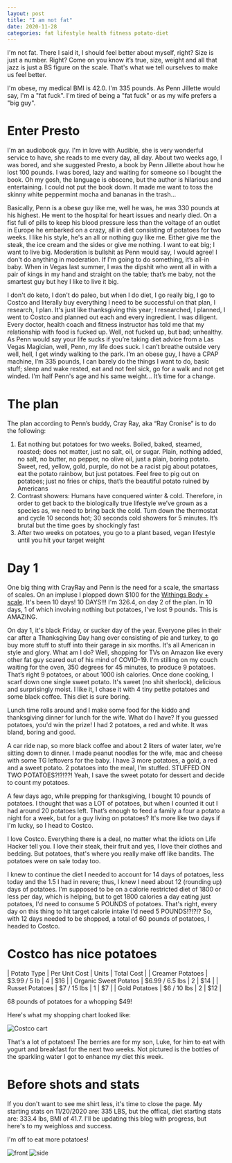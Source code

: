```yaml
---
layout: post
title: "I am not fat"
date: 2020-11-28
categories: fat lifestyle health fitness potato-diet
---
```


I'm not fat. There I said it, I should feel better about myself, right? Size is just a number. Right? Come on you know it’s true, size, weight and all that jazz is just a BS figure on the scale. That's what we tell ourselves to make us feel better. 

I'm obese, my medical BMI is 42.0. I'm 335 pounds. As Penn Jillette would say, I'm a "fat fuck". I'm tired of being a "fat fuck" or as my wife prefers a "big guy". 

# Enter Presto

I'm an audiobook guy. I'm in love with Audible, she is very wonderful service to have, she reads to me every day, all day. About two weeks ago, I was bored, and she suggested Presto, a book by Penn Jillette about how he lost 100 pounds. I was bored, lazy and waiting for someone so I bought the book. Oh my gosh, the language is obscene, but the author is hilarious and entertaining. I could not put the book down. It made me want to toss the skinny white peppermint mocha and bananas in the trash... 

Basically, Penn is a obese guy like me, well he was, he was 330 pounds at his highest. He went to the hospital for heart issues and nearly died. On a fist full of pills to keep his blood pressure less than the voltage of an outlet in Europe he embarked on a crazy, all in diet consisting of potatoes for two weeks. I like his style, he's an all or nothing guy like me. Either give me the steak, the ice cream and the sides or give me nothing. I want to eat big; I want to live big. Moderation is bullshit as Penn would say, I would agree! I don't do anything in moderation. If I'm going to do something, it’s all-in baby. When in Vegas last summer, I was the dipshit who went all in with a pair of kings in my hand and straight on the table; that’s me baby, not the smartest guy but hey I like to live it big. 

I don't do keto, I don't do paleo, but when I do diet, I go really big, I go to Costco and literally buy everything I need to be successful on that plan, I research, I plan. It's just like thanksgiving this year; I researched, I planned, I went to Costco and planned out each and every ingredient. I was diligent. Every doctor, health coach and fitness instructor has told me that my relationship with food is fucked up. Well, not fucked up, but bad; unhealthy. As Penn would say your life sucks if you’re taking diet advice from a Las Vegas Magician, well, Penn, my life does suck. I can’t breathe outside very well, hell, I get windy walking to the park. I’m an obese guy, I have a CPAP machine, I’m 335 pounds, I can barely do the things I want to do, basic stuff; sleep and wake rested, eat and not feel sick, go for a walk and not get winded. I'm half Penn's age and his same weight... It’s time for a change. 

# The plan

The plan according to Penn’s buddy, Cray Ray, aka “Ray Cronise” is to do the following: 

1.  Eat nothing but potatoes for two weeks. Boiled, baked, steamed, roasted; does not matter, just no salt, oil, or sugar. Plain, nothing added, no salt, no butter, no pepper, no olive oil, just a plain, boring potato. Sweet, red, yellow, gold, purple, do not be a racist pig about potatoes, eat the potato rainbow, but just potatoes. Feel free to pig out on potatoes; just no fries or chips, that’s the beautiful potato ruined by Americans 
2.  Contrast showers: Humans have conquered winter & cold. Therefore, in order to get back to the biologically true lifestyle we’ve grown as a species as, we need to bring back the cold. Turn down the thermostat and cycle 10 seconds hot; 30 seconds cold showers for 5 minutes. It’s brutal but the time goes by shockingly fast 
3.  After two weeks on potatoes, you go to a plant based, vegan lifestyle until you hit your target weight

# Day 1

One big thing with CrayRay and Penn is the need for a scale, the smartass of scales. On an impluse I plopped down $100 for the [Withings Body + scale](https://www.withings.com/us/en/body-plus). It's been 10 days! 10 DAYS!!! I'm 326.4, on day 2 of the plan. In 10 days, 1 of which involving nothing but potatoes, I've lost 9 pounds. This is AMAZING. 

On day 1, it's black Friday, or sucker day of the year. Everyone piles in their car after a Thanksgiving Day hang over consisting of pie and turkey, to go buy more stuff to stuff into their garage in six months. It's all American in style and glory. What am I do? Well, shopping for TVs on Amazon like every other fat guy scared out of his mind of COVID-19. I'm stilling on my couch waiting for the oven, 350 degrees for 45 minutes, to produce 9 potatoes. That’s right 9 potatoes, or about 1000 ish calories. Once done cooking, I scarf down one single sweet potato. It's sweet (no shit sherlock), delicious and surprisingly moist. I like it, I chase it with 4 tiny petite potatoes and some black coffee. This diet is sure boring. 

Lunch time rolls around and I make some food for the kiddo and thanksgiving dinner for lunch for the wife. What do I have? If you guessed potatoes, you'd win the prize! I had 2 potatoes, a red and white. It was bland, boring and good. 

A car ride nap, so more black coffee and about 2 liters of water later, we're sitting down to dinner. I made peanut noodles for the wife, mac and cheese with some TG leftovers for the baby. I have 3 more potatoes, a gold, a red and a sweet potato. 2 potatoes into the meal, I'm stuffed. STUFFED ON TWO POTATOES?!?!??! Yeah, I save the sweet potato for dessert and decide to count my potatoes. 

A few days ago, while prepping for thanksgiving, I bought 10 pounds of potatoes. I thought that was a LOT of potatoes, but when I counted it out I had around 20 potatoes left. That’s enough to feed a family a four a potato a night for a week, but for a guy living on potatoes? It's more like two days if I'm lucky, so I head to Costco. 

I love Costco. Everything there is a deal, no matter what the idiots on Life Hacker tell you. I love their steak, their fruit and yes, I love their clothes and bedding. But potatoes, that's where you really make off like bandits. The potatoes were on sale today too. 

I knew to continue the diet I needed to account for 14 days of potatoes, less today and the 1.5 I had in revere; thus, I knew I need about 12 (rounding up) days of potatoes. I'm supposed to be on a calorie restricted diet of 1800 or less per day, which is helping, but to get 1800 calories a day eating just potatoes, I'd need to consume 5 POUNDS of potatoes. That's right, every day on this thing to hit target calorie intake I'd need 5 POUNDS!?!?!? So, with 12 days needed to be shopped, a total of 60 pounds of potatoes, I headed to Costco. 

# Costco has nice potatoes

| Potato Type | Per Unit Cost | Units | Total Cost | 
| Creamer Potatoes | $3.99 / 5 lb | 4 | $16 | 
| Organic Sweet Potatos | $6.99 / 6.5 lbs | 2 | $14 | 
| Russet Potatoes | $7 / 15 lbs | 1 | $7 | 
| Gold Potatoes | $6 / 10 lbs | 2 | $12 | 

68 pounds of potatoes for a whopping $49! 

Here's what my shopping chart looked like: 

![Costco cart](/assets/img/potato-diet-posts/costco-potatoes.png) 

That's a lot of potatoes! The berries are for my son, Luke, for him to eat with yogurt and breakfast for the next two weeks. Not pictured is the bottles of the sparkling water I got to enhance my diet this week. 

# Before shots and stats 

If you don't want to see me shirt less, it's time to close the page. My starting stats on 11/20/2020 are: 335 LBS, but the offical, diet starting stats are: 333.4 lbs, BMI of 41.7. I'll be updating this blog with progress, but here's to my weighloss and success. 

I'm off to eat more potatoes! 

![front](/assets/img/potato-diet-posts/11272020-front.png) 
![side](/assets/img/potato-diet-posts/11272020-side.png) 

